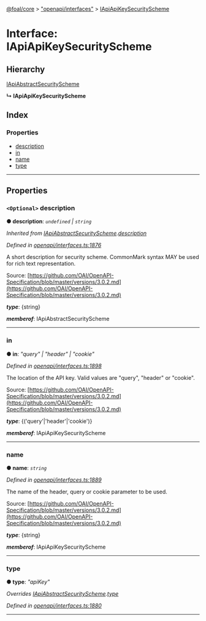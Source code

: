[@foal/core](../README.md) > ["openapi/interfaces"](../modules/_openapi_interfaces_.md) > [IApiApiKeySecurityScheme](../interfaces/_openapi_interfaces_.iapiapikeysecurityscheme.md)

# Interface: IApiApiKeySecurityScheme

## Hierarchy

 [IApiAbstractSecurityScheme](_openapi_interfaces_.iapiabstractsecurityscheme.md)

**↳ IApiApiKeySecurityScheme**

## Index

### Properties

* [description](_openapi_interfaces_.iapiapikeysecurityscheme.md#description)
* [in](_openapi_interfaces_.iapiapikeysecurityscheme.md#in)
* [name](_openapi_interfaces_.iapiapikeysecurityscheme.md#name)
* [type](_openapi_interfaces_.iapiapikeysecurityscheme.md#type)

---

## Properties

<a id="description"></a>

### `<Optional>` description

**● description**: *`undefined` \| `string`*

*Inherited from [IApiAbstractSecurityScheme](_openapi_interfaces_.iapiabstractsecurityscheme.md).[description](_openapi_interfaces_.iapiabstractsecurityscheme.md#description)*

*Defined in [openapi/interfaces.ts:1876](https://github.com/FoalTS/foal/blob/7934e4d7/packages/core/src/openapi/interfaces.ts#L1876)*

A short description for security scheme. CommonMark syntax MAY be used for rich text representation.

Source: [https://github.com/OAI/OpenAPI-Specification/blob/master/versions/3.0.2.md](https://github.com/OAI/OpenAPI-Specification/blob/master/versions/3.0.2.md)

*__type__*: {string}

*__memberof__*: IApiAbstractSecurityScheme

___
<a id="in"></a>

###  in

**● in**: *"query" \| "header" \| "cookie"*

*Defined in [openapi/interfaces.ts:1898](https://github.com/FoalTS/foal/blob/7934e4d7/packages/core/src/openapi/interfaces.ts#L1898)*

The location of the API key. Valid values are "query", "header" or "cookie".

Source: [https://github.com/OAI/OpenAPI-Specification/blob/master/versions/3.0.2.md](https://github.com/OAI/OpenAPI-Specification/blob/master/versions/3.0.2.md)

*__type__*: {('query'\|'header'\|'cookie')}

*__memberof__*: IApiApiKeySecurityScheme

___
<a id="name"></a>

###  name

**● name**: *`string`*

*Defined in [openapi/interfaces.ts:1889](https://github.com/FoalTS/foal/blob/7934e4d7/packages/core/src/openapi/interfaces.ts#L1889)*

The name of the header, query or cookie parameter to be used.

Source: [https://github.com/OAI/OpenAPI-Specification/blob/master/versions/3.0.2.md](https://github.com/OAI/OpenAPI-Specification/blob/master/versions/3.0.2.md)

*__type__*: {string}

*__memberof__*: IApiApiKeySecurityScheme

___
<a id="type"></a>

###  type

**● type**: *"apiKey"*

*Overrides [IApiAbstractSecurityScheme](_openapi_interfaces_.iapiabstractsecurityscheme.md).[type](_openapi_interfaces_.iapiabstractsecurityscheme.md#type)*

*Defined in [openapi/interfaces.ts:1880](https://github.com/FoalTS/foal/blob/7934e4d7/packages/core/src/openapi/interfaces.ts#L1880)*

___

